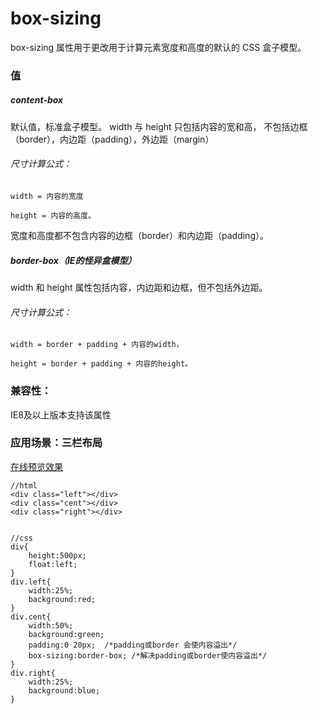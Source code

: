 # box-sizing 

box-sizing 属性用于更改用于计算元素宽度和高度的默认的 CSS 盒子模型。

### 值

##### content-box
默认值，标准盒子模型。 width 与 height 只包括内容的宽和高， 不包括边框（border），内边距（padding），外边距（margin）

###### 尺寸计算公式：
```
width = 内容的宽度

height = 内容的高度。
```

宽度和高度都不包含内容的边框（border）和内边距（padding）。

##### border-box（IE的怪异盒模型）
 width 和 height 属性包括内容，内边距和边框，但不包括外边距。

###### 尺寸计算公式：
```
width = border + padding + 内容的width，

height = border + padding + 内容的height。
```

### 兼容性：
IE8及以上版本支持该属性

### 应用场景：三栏布局

[在线预览效果](https://xiaokuaizi.github.io/case-css/box-sizing/box-sizing.html)

```
//html
<div class="left"></div>
<div class="cent"></div>
<div class="right"></div>


//css
div{
    height:500px;
    float:left;
}
div.left{
    width:25%;
    background:red;
}
div.cent{
    width:50%;
    background:green;
    padding:0 20px;  /*padding或border 会使内容溢出*/
    box-sizing:border-box; /*解决padding或border使内容溢出*/
}
div.right{
    width:25%;
    background:blue;
}
```